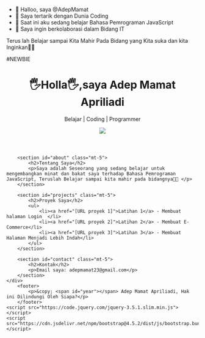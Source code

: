 - 👋 Halloo, saya @AdepMamat
- 👀 Saya tertarik dengan Dunia Coding
- 🌱 Saat ini aku sedang belajar Bahasa Pemrograman JavaScript
- 💞️ Saya ingin berkolaborasi dalam Bidang IT

Terus lah Belajar sampai Kita Mahir Pada Bidang yang Kita suka dan kita Inginkan💚💚

#NEWBIE

<!DOCTYPE html>
<html lang="en">
<head>
    <meta charset="UTF-8">
    <meta name="viewport" content="width=device-width, initial-scale=1.0">
    <title>Portofolio Saya</title>
    <link href="https://cdn.jsdelivr.net/npm/bootstrap@4.5.2/dist/css/bootstrap.min.css" rel="stylesheet">
</head>
<body>
    <div class="container">
        <header class="text-center mt-5">
            <h1>🖐️Holla🖐️,saya Adep Mamat Apriliadi</h1>
            <p>Belajar | Coding | Programmer</p>
            <img src="adepp.png">
        </header>

        <section id="about" class="mt-5">
            <h2>Tentang Saya</h2>
            <p>Saya adalah Seseorang yang sedang belajar untuk mengembangkan minat dan bakat saya terhadap Bahasa Pemrograman JavaScript, Teruslah Belajar sampai kita mahir pada bidangnya💚💙 </p>
        </section>

        <section id="projects" class="mt-5">
            <h2>Proyek Saya</h2>
            <ul>
                <li><a href="[URL proyek 1]">Latihan 1</a> - Membuat halaman Login  </li>
                <li><a href="[URL proyek 2]">Latihan 2</a> - Membuat E-Commerce</li>
                <li><a href="[URL proyek 3]">Latihan 3</a> - Membuat Halaman Menjadi Lebih Indah</li>
            </ul>
        </section>

        <section id="contact" class="mt-5">
            <h2>Kontak</h2>
            <p>Email saya: adepmamat23@gmail.com</p>
        </section>
    </div>
        <footer>
            <p>&copy; <span id="year"></span> Adep Mamat Apriliadi, Hak ini Dilindungi Oleh Siapa?</p>
        </footer>
    <script src="https://code.jquery.com/jquery-3.5.1.slim.min.js"></script>
    <script src="https://cdn.jsdelivr.net/npm/bootstrap@4.5.2/dist/js/bootstrap.bundle.min.js"></script>
</body>
</html>











<!---
AdepMamat/AdepMamat adalah repositori ✨ khusus ✨ karena `README.md` (file ini) muncul di profil GitHub Anda.
Anda dapat mengeklik tautan Pratinjau untuk melihat perubahan Anda.
--->
